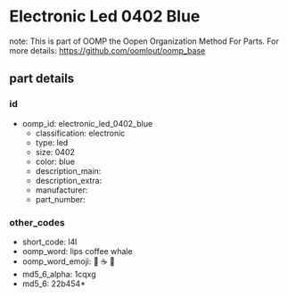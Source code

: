 # Electronic Led 0402 Blue  

note: This is part of OOMP the Oopen Organization Method For Parts. For more details: https://github.com/oomlout/oomp_base

##  part details





### id
* oomp_id: electronic_led_0402_blue
  * classification: electronic
  * type: led
  * size: 0402
  * color: blue
  * description_main: 
  * description_extra: 
  * manufacturer: 
  * part_number: 

### other_codes
* short_code: l4l
* oomp_word: lips coffee whale
* oomp_word_emoji: :lips: :coffee: :whale:
* md5_6_alpha: 1cqxg
* md5_6: 22b454* 